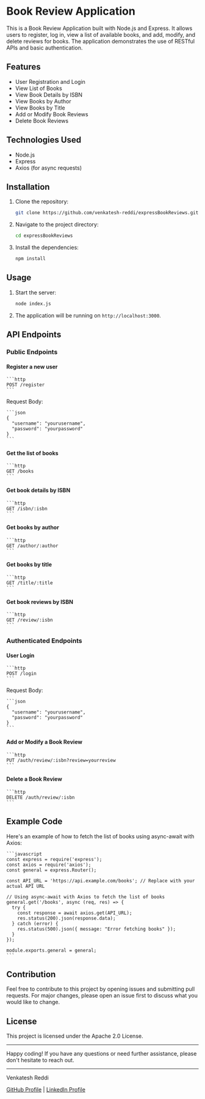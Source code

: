# Book Review Application

This is a Book Review Application built with Node.js and Express. It allows users to register, log in, view a list of available books, and add, modify, and delete reviews for books. The application demonstrates the use of RESTful APIs and basic authentication.

## Features

- User Registration and Login
- View List of Books
- View Book Details by ISBN
- View Books by Author
- View Books by Title
- Add or Modify Book Reviews
- Delete Book Reviews

## Technologies Used

- Node.js
- Express
- Axios (for async requests)

## Installation

1. Clone the repository:

    ```bash
    git clone https://github.com/venkatesh-reddi/expressBookReviews.git
    ```

2. Navigate to the project directory:

    ```bash
    cd expressBookReviews
    ```

3. Install the dependencies:

    ```bash
    npm install
    ```

## Usage

1. Start the server:

    ```bash
    node index.js
    ```

2. The application will be running on `http://localhost:3000`.

## API Endpoints

### Public Endpoints

#### Register a new user

    ```http
    POST /register
    ```

Request Body:

    ```json
    {
      "username": "yourusername",
      "password": "yourpassword"
    }
    ```

#### Get the list of books

    ```http
    GET /books
    ```

#### Get book details by ISBN

    ```http
    GET /isbn/:isbn
    ```

#### Get books by author

    ```http
    GET /author/:author
    ```

#### Get books by title

    ```http
    GET /title/:title
    ```

#### Get book reviews by ISBN

    ```http
    GET /review/:isbn
    ```

### Authenticated Endpoints

#### User Login

    ```http
    POST /login
    ```

Request Body:

    ```json
    {
      "username": "yourusername",
      "password": "yourpassword"
    }
    ```

#### Add or Modify a Book Review

    ```http
    PUT /auth/review/:isbn?review=yourreview
    ```

#### Delete a Book Review

    ```http
    DELETE /auth/review/:isbn
    ```

## Example Code

Here's an example of how to fetch the list of books using async-await with Axios:

    ```javascript
    const express = require('express');
    const axios = require('axios');
    const general = express.Router();

    const API_URL = 'https://api.example.com/books'; // Replace with your actual API URL

    // Using async-await with Axios to fetch the list of books
    general.get('/books', async (req, res) => {
      try {
        const response = await axios.get(API_URL);
        res.status(200).json(response.data);
      } catch (error) {
        res.status(500).json({ message: "Error fetching books" });
      }
    });

    module.exports.general = general;
    ```

## Contribution

Feel free to contribute to this project by opening issues and submitting pull requests. For major changes, please open an issue first to discuss what you would like to change.

## License

This project is licensed under the Apache 2.0 License.

---

Happy coding! If you have any questions or need further assistance, please don't hesitate to reach out.

---

Venkatesh Reddi

[GitHub Profile](https://github.com/venkatesh-reddi) | [LinkedIn Profile](https://linkedin.com/in/venkateshreddi)
